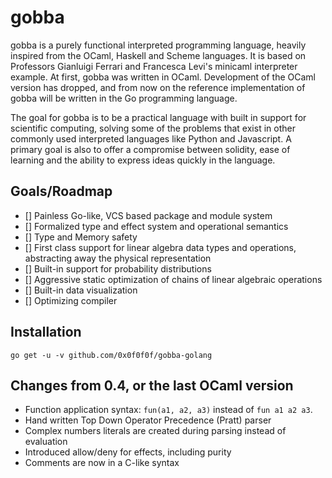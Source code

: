 # gobba 
gobba is a purely functional interpreted programming
language, heavily inspired from the OCaml, Haskell and Scheme languages. It
is based on Professors Gianluigi Ferrari and Francesca Levi's minicaml
interpreter example. At first, gobba was written in OCaml.
Development of the OCaml version has dropped, and from now on 
the reference implementation of gobba will be written in the Go programming language.


The goal for gobba is to be a practical language with
built in support for scientific computing, solving some of the problems
that exist in other commonly used interpreted languages like Python and
Javascript. A primary goal is also to offer a compromise between solidity,
ease of learning and the ability to express ideas quickly in the language.

## Goals/Roadmap
- [] Painless Go-like, VCS based package and module system
- [] Formalized type and effect system and operational semantics
- [] Type and Memory safety
- [] First class support for linear algebra data types and operations, 
  abstracting away the physical representation
- [] Built-in support for probability distributions
- [] Aggressive static optimization of chains of linear algebraic operations
- [] Built-in data visualization
- [] Optimizing compiler

## Installation
```
go get -u -v github.com/0x0f0f0f/gobba-golang
```

## Changes from 0.4, or the last OCaml version
- Function application syntax: `fun(a1, a2, a3)` instead of `fun a1 a2 a3`.
- Hand written Top Down Operator Precedence (Pratt) parser
- Complex numbers literals are created during parsing instead of evaluation
- Introduced allow/deny for effects, including purity
- Comments are now in a C-like syntax
